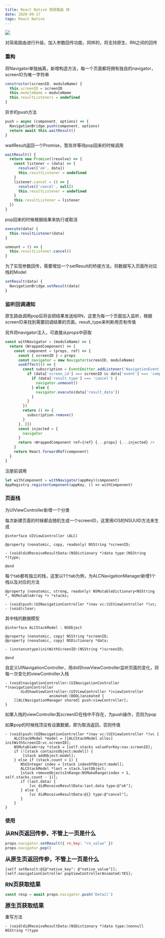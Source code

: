 ```yaml
---
title: React Native 简易路由 续
date: 2020-09-17
tags: React Native
---
```


<img src="/images/2020/reactNativeRouter2/cover.jpg">

对简易路由进行升级，加入参数回传功能，同样的，将支持原生、RN之间的回传

### 重构

将Navigator单独抽离，新增构造方法，每一个页面都将拥有独自的navigator，screenID为唯一字符串

```javascript
constructor(screenID, moduleName) {
  this.screenID = screenID
  this.moduleName = moduleName
  this.resultListeners = undefined
}
```

异步的push方法

```javascript
push = async (component, options) => {
  NavigationBridge.push(component, options)
  return await this.waitResult()
}
```

waitResult返回一个Promise，暂存并等待pop回来的时候调用

```javascript
waitResult() {
  return new Promise((resolve) => {
    const listener = (data) => {
      resolve(['ok', data])
      this.resultListener = undefined
    }
    listener.cancel = () => {
      resolve(['cancel', null])
      this.resultListener = undefined
    }
    this.resultListener = listener
  })
}
```

pop回来的时候根据结果来执行或取消

```javascript
execute(data) {
  this.resultListener(data)
}

unmount = () => {
  this.resultListener.cancel()
}
```

为了实现参数回传，需要增加一个setResult的桥接方法，将数据写入页面所对应栈的Model

```javascript
setResult(data) {
  NavigationBridge.setResult(data)
}
```

### 监听回调通知

原生路由调用pop后将会把结果发送给RN，这里为每一个页面加入监听，根据screenID来找到需要回调结果的页面，result_type来判断用否有传值

另外将navigator注入，可直接从props中获取

```javascript
const withNavigator = (moduleName) => {
  return (WrappedComponent) => {
    const component = (props, ref) => {
      const { screenID } = props
      const navigator = new Navigator(screenID, moduleName)
      useEffect(() => {
        const subscription = EventEmitter.addListener('NavigationEvent', (data) => {
          if (data['screen_id'] === screenID && data['event'] === 'component_result') {
            if (data['result_type'] === 'cancel') {
              navigator.unmount()
            } else {
              navigator.execute(data['result_data'])
            }
          }
        })
        return () => {
          subscription.remove()
        }
      }, [])
      const injected = {
        navigator
      }
      return <WrappedComponent ref={ref} {...props} {...injected} />
    }
    return React.forwardRef(component)
  }
}
```

注册前调用

```javascript
let withComponent = withNavigator(appKey)(component)
AppRegistry.registerComponent(appKey, () => withComponent)
```

### 页面栈

为UIViewController新增一个分类

每次新建页面的时候都会随机生成一个screenID，这里用iOS的NSUUID方法来生成

```objc
@interface UIViewController (ALC)

@property (nonatomic, copy, readonly) NSString *screenID;

- (void)didReceiveResultData:(NSDictionary *)data type:(NSString *)type;

@end
```

每个tab都有独立的栈，这里以1个tab为例，为ALCNavigationManager新增1个栈以及对应的方法

```objc
@property (nonatomic, strong, readonly) NSMutableDictionary<NSString *, NSMutableArray *> *stacks;

- (void)push:(UINavigationController *)nav vc:(UIViewController *)vc;
- (void)clear;
```

其中栈的数据模型

```objc
@interface ALCStackModel : NSObject

@property (nonatomic, copy) NSString *screenID;
@property (nonatomic, copy) NSDictionary *data;

- (instancetype)initWithScreenID:(NSString *)screenID;

@end
```

自定义UINavigationController，用didShowViewController监听页面的变化，将每一次变化的viewController入栈

```objc
- (void)navigationController:(UINavigationController *)navigationController
       didShowViewController:(UIViewController *)viewController
                    animated:(BOOL)animated {
    [[ALCNavigationManager shared] push:viewController];
}
```

如果入栈的viewController其screenID在栈中不存在，为push操作，否则为pop

如果pop的时候栈顶没有设置数据，即为取消返回，否则传值

```objc
- (void)push:(UINavigationController *)nav vc:(UIViewController *)vc {
    ALCStackModel *model = [[ALCStackModel alloc] initWithScreenID:vc.screenID];
    NSMutableArray *stack = [self.stacks valueForKey:nav.screenID];
    if (![stack containsObject:model]) {
        [stack addObject:model];
    } else if (stack.count > 1) {
       NSUInteger index = [stack indexOfObject:model];
       ALCStackModel *last = stack.lastObject;
       [stack removeObjectsInRange:NSMakeRange(index + 1, self.stacks.count - 1)];
       if (last.data) {
           [vc didReceiveResultData:last.data type:@"ok"];
       } else {
           [vc didReceiveResultData:@{} type:@"cancel"];
       }
    }
}
```

### 使用

<font size=4>**从RN页返回传参，不管上一页是什么**</font>

```javascript
props.navigator.setResult({ rn_key: "rn_value" })
props.navigator.pop()
```

<font size=4>**从原生页返回传参，不管上一页是什么**</font>

```objc
[self setResult:@{@"native_key": @"native_value"}];
[self.navigationController popViewControllerAnimated:YES];
```

<font size=4>**RN页获取结果**</font>

```javascript
const resp = await props.navigator.push('Detail')
```

<font size=4>**原生页获取结果**</font>

重写方法

```objc
- (void)didReceiveResultData:(NSDictionary *)data type:(nonnull NSString *)type
```
